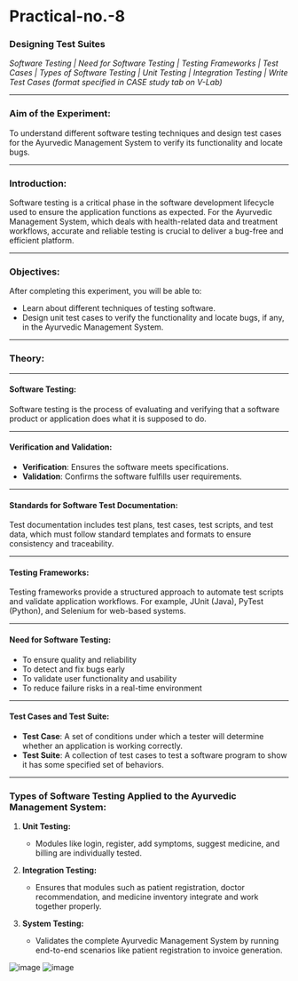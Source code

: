 # Practical-no.-8

### **Designing Test Suites**
*Software Testing | Need for Software Testing | Testing Frameworks | Test Cases | Types of Software Testing | Unit Testing | Integration Testing | Write Test Cases (format specified in CASE study tab on V-Lab)*

---

### **Aim of the Experiment:**

To understand different software testing techniques and design test cases for the Ayurvedic Management System to verify its functionality and locate bugs.

---

### **Introduction:**

Software testing is a critical phase in the software development lifecycle used to ensure the application functions as expected. For the Ayurvedic Management System, which deals with health-related data and treatment workflows, accurate and reliable testing is crucial to deliver a bug-free and efficient platform.

---

### **Objectives:**

After completing this experiment, you will be able to:
- Learn about different techniques of testing software.
- Design unit test cases to verify the functionality and locate bugs, if any, in the Ayurvedic Management System.

---

### **Theory:**

---

#### **Software Testing:**
Software testing is the process of evaluating and verifying that a software product or application does what it is supposed to do.

---

#### **Verification and Validation:**
- **Verification**: Ensures the software meets specifications.
- **Validation**: Confirms the software fulfills user requirements.

---

#### **Standards for Software Test Documentation:**
Test documentation includes test plans, test cases, test scripts, and test data, which must follow standard templates and formats to ensure consistency and traceability.

---

#### **Testing Frameworks:**
Testing frameworks provide a structured approach to automate test scripts and validate application workflows. For example, JUnit (Java), PyTest (Python), and Selenium for web-based systems.

---

#### **Need for Software Testing:**
- To ensure quality and reliability
- To detect and fix bugs early
- To validate user functionality and usability
- To reduce failure risks in a real-time environment

---

#### **Test Cases and Test Suite:**
- **Test Case**: A set of conditions under which a tester will determine whether an application is working correctly.
- **Test Suite**: A collection of test cases to test a software program to show it has some specified set of behaviors.

---

### **Types of Software Testing Applied to the Ayurvedic Management System:**

1. **Unit Testing:**
   - Modules like login, register, add symptoms, suggest medicine, and billing are individually tested.

2. **Integration Testing:**
   - Ensures that modules such as patient registration, doctor recommendation, and medicine inventory integrate and work together properly.

3. **System Testing:**
   - Validates the complete Ayurvedic Management System by running end-to-end scenarios like patient registration to invoice generation.
  

![image](https://github.com/user-attachments/assets/09182e16-b0f0-48e6-aa7f-0507c125556f)
![image](https://github.com/user-attachments/assets/d8303fe4-4d34-48c6-81a5-943733bc4717)

